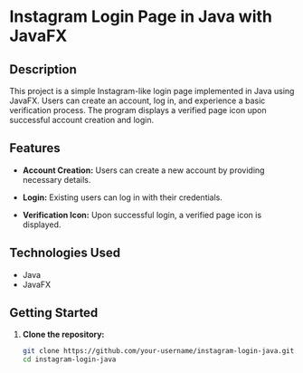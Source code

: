 # Instagram Login Page in Java with JavaFX

## Description

This project is a simple Instagram-like login page implemented in Java using JavaFX. Users can create an account, log in, and experience a basic verification process. The program displays a verified page icon upon successful account creation and login.

## Features

- **Account Creation:** Users can create a new account by providing necessary details.

- **Login:** Existing users can log in with their credentials.

- **Verification Icon:** Upon successful login, a verified page icon is displayed.

## Technologies Used

- Java
- JavaFX

## Getting Started

1. **Clone the repository:**

   ```bash
   git clone https://github.com/your-username/instagram-login-java.git
   cd instagram-login-java
